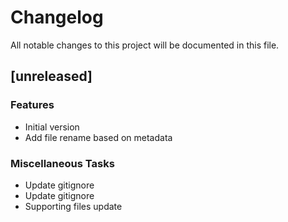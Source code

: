 # Changelog

All notable changes to this project will be documented in this file.

## [unreleased]

### Features

- Initial version
- Add file rename based on metadata

### Miscellaneous Tasks

- Update gitignore
- Update gitignore
- Supporting files update

<!-- generated by git-cliff -->
